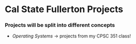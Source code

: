 # Cal State Fullerton Projects
### Projects will be split into different concepts 
* _Operating Systems_ -> projects from my CPSC 351 class!
